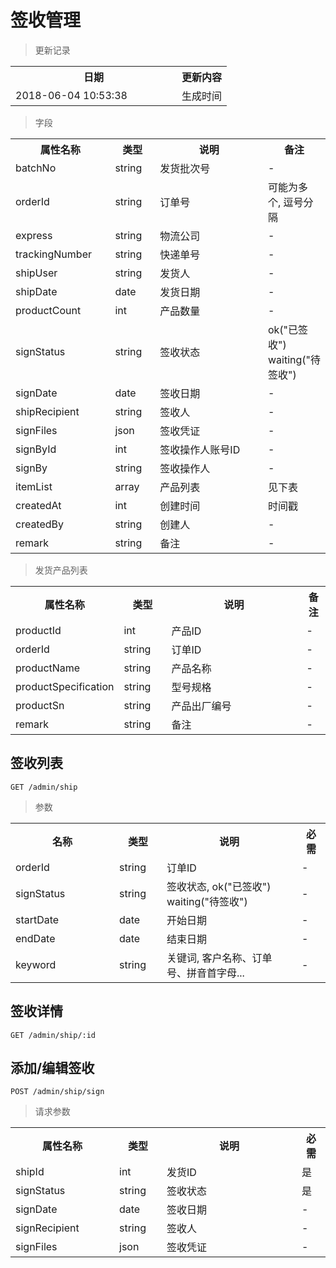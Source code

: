 # 签收管理

> 更新记录

<table>
    <tr>
        <th style="width:250px;">日期</th>
        <th>更新内容</th>
    </tr>
    <tr>
        <td>2018-06-04 10:53:38</td>
        <td>生成时间</td>
    </tr>
</table>

> 字段

<table>
    <tr>
        <th style="width:150px;">属性名称</th>
        <th style="width:60px;">类型</th>
        <th style="width:200px;">说明</th>
        <th>备注</th>
    </tr>
    <tr>
        <td>batchNo</td>
        <td>string</td>
        <td>发货批次号</td>
        <td>-</td>
    </tr>
    <tr>
        <td>orderId</td>
        <td>string</td>
        <td>订单号</td>
        <td>可能为多个, 逗号分隔</td>
    </tr>
    <tr>
        <td>express</td>
        <td>string</td>
        <td>物流公司</td>
        <td>-</td>
    </tr>
    <tr>
        <td>trackingNumber</td>
        <td>string</td>
        <td>快递单号</td>
        <td>-</td>
    </tr>
    <tr>
        <td>shipUser</td>
        <td>string</td>
        <td>发货人</td>
        <td>-</td>
    </tr>
    <tr>
        <td>shipDate</td>
        <td>date</td>
        <td>发货日期</td>
        <td>-</td>
    </tr>
    <tr>
        <td>productCount</td>
        <td>int</td>
        <td>产品数量</td>
        <td>-</td>
    </tr>
    <tr>
        <td>signStatus</td>
        <td>string</td>
        <td>签收状态</td>
        <td>ok("已签收") waiting("待签收")</td>
    </tr>
    <tr>
        <td>signDate</td>
        <td>date</td>
        <td>签收日期</td>
        <td>-</td>
    </tr>
    <tr>
        <td>shipRecipient</td>
        <td>string</td>
        <td>签收人</td>
        <td>-</td>
    </tr>
    <tr>
        <td>signFiles</td>
        <td>json</td>
        <td>签收凭证</td>
        <td>-</td>
    </tr>
    <tr>
        <td>signById</td>
        <td>int</td>
        <td>签收操作人账号ID</td>
        <td>-</td>
    </tr>
    <tr>
        <td>signBy</td>
        <td>string</td>
        <td>签收操作人</td>
        <td>-</td>
    </tr>
    <tr>
        <td>itemList</td>
        <td>array</td>
        <td>产品列表</td>
        <td>见下表</td>
    </tr>
    <tr>
        <td>createdAt</td>
        <td>int</td>
        <td>创建时间</td>
        <td>时间戳</td>
    </tr>
    <tr>
        <td>createdBy</td>
        <td>string</td>
        <td>创建人</td>
        <td>-</td>
    </tr>
    <tr>
        <td>remark</td>
        <td>string</td>
        <td>备注</td>
        <td>-</td>
    </tr>
</table>

>发货产品列表
<table>
    <tr>
        <th style="width:150px;">属性名称</th>
        <th style="width:60px;">类型</th>
        <th style="width:200px;">说明</th>
        <th>备注</th>
    </tr>
    <tr>
        <td>productId</td>
        <td>int</td>
        <td>产品ID</td>
        <td>-</td>
    </tr>
    <tr>
        <td>orderId</td>
        <td>string</td>
        <td>订单ID</td>
        <td>-</td>
    </tr>
    <tr>
        <td>productName</td>
        <td>string</td>
        <td>产品名称</td>
        <td>-</td>
    </tr>
    <tr>
        <td>productSpecification</td>
        <td>string</td>
        <td>型号规格</td>
        <td>-</td>
    </tr>
    <tr>
        <td>productSn</td>
        <td>string</td>
        <td>产品出厂编号</td>
        <td>-</td>
    </tr>
    <tr>
        <td>remark</td>
        <td>string</td>
        <td>备注</td>
        <td>-</td>
    </tr>
</table>

## 签收列表

```
GET /admin/ship
```

> 参数
<table>
    <tr>
        <th style="width:150px;">名称</th>
        <th style="width:60px;">类型</th>
        <th style="width:200px;">说明</th>
        <th>必需</th>
    </tr>
    <tr>
        <td>orderId</td>
        <td>string</td>
        <td>订单ID</td>
        <td>-</td>
    </tr>
    <tr>
        <td>signStatus</td>
        <td>string</td>
        <td>签收状态, ok("已签收") waiting("待签收")</td>
        <td>-</td>
    </tr>
    <tr>
        <td>startDate</td>
        <td>date</td>
        <td>开始日期</td>
        <td>-</td>
    </tr>
    <tr>
        <td>endDate</td>
        <td>date</td>
        <td>结束日期</td>
        <td>-</td>
    </tr>
    <tr>
        <td>keyword</td>
        <td>string</td>
        <td>关键词, 客户名称、订单号、拼音首字母...</td>
        <td>-</td>
    </tr>
</table>

## 签收详情

```
GET /admin/ship/:id
```

## 添加/编辑签收

```
POST /admin/ship/sign
```

>请求参数
<table>
    <tr>
        <th style="width:150px;">属性名称</th>
        <th style="width:60px;">类型</th>
        <th style="width:200px;">说明</th>
        <th>必需</th>
    </tr>
    <tr>
        <td>shipId</td>
        <td>int</td>
        <td>发货ID</td>
        <td>是</td>
    </tr>
    <tr>
        <td>signStatus</td>
        <td>string</td>
        <td>签收状态</td>
        <td>是</td>
    </tr>
    <tr>
        <td>signDate</td>
        <td>date</td>
        <td>签收日期</td>
        <td>-</td>
    </tr>
    <tr>
        <td>signRecipient</td>
        <td>string</td>
        <td>签收人</td>
        <td>-</td>
    </tr>
    <tr>
        <td>signFiles</td>
        <td>json</td>
        <td>签收凭证</td>
        <td>-</td>
    </tr>
</table>